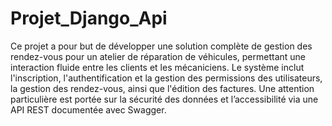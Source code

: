 # Projet_Django_Api
Ce projet a pour but de développer une solution complète de gestion des rendez-vous pour un atelier de réparation de véhicules, permettant une interaction fluide entre les clients et les mécaniciens. Le système inclut l'inscription, l'authentification et la gestion des permissions des utilisateurs, la gestion des rendez-vous, ainsi que l'édition des factures. Une attention particulière est portée sur la sécurité des données et l’accessibilité via une API REST documentée avec Swagger.

